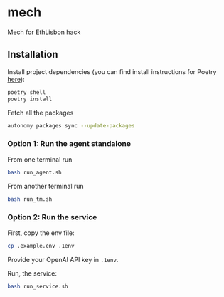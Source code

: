 # mech
Mech for EthLisbon hack

## Installation

Install project dependencies (you can find install instructions for Poetry [here](https://python-poetry.org/docs/)):
```bash
poetry shell
poetry install
```

Fetch all the packages
```bash
autonomy packages sync --update-packages
```

### Option 1: Run the agent standalone

From one terminal run
```bash
bash run_agent.sh
```

From another terminal run
```bash
bash run_tm.sh
```

### Option 2: Run the service

First, copy the env file:
```bash
cp .example.env .1env
```

Provide your OpenAI API key in `.1env`.

Run, the service:
```bash
bash run_service.sh
```
